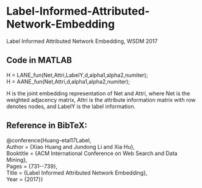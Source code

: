 # Label-Informed-Attributed-Network-Embedding
Label Informed Attributed Network Embedding, WSDM 2017

## Code in MATLAB
H = LANE_fun(Net,Attri,LabelY,d,alpha1,alpha2,numiter);  
H = AANE_fun(Net,Attri,d,alpha1,alpha2,numiter);  

H is the joint embedding representation of Net and Attri, where Net is the weighted adjacency matrix, Attri is the attribute information matrix with row denotes nodes, and LabelY is the label information.
 
## Reference in BibTeX:
@conference{Huang-etal17Label,  
Author = {Xiao Huang and Jundong Li and Xia Hu},  
Booktitle = {ACM International Conference on Web Search and Data Mining},  
Pages = {731--739},  
Title = {Label Informed Attributed Network Embedding},  
Year = {2017}}
